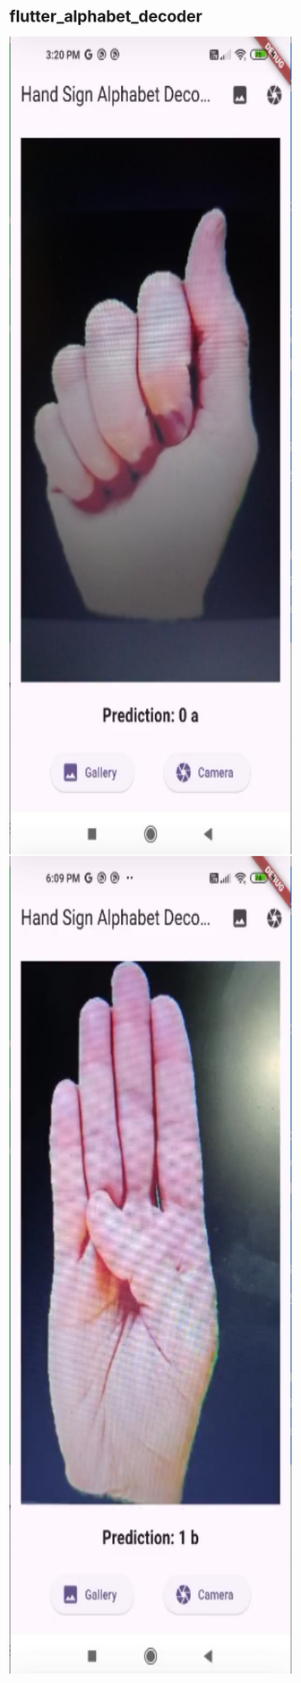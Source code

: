 # flutter_alphabet_decoder

<img src="images/a.png" alt="Screenshot 1" width="600" height="1460"/>
<img src="images/b.png" alt="Screenshot 2" width="600" height="1460"/>